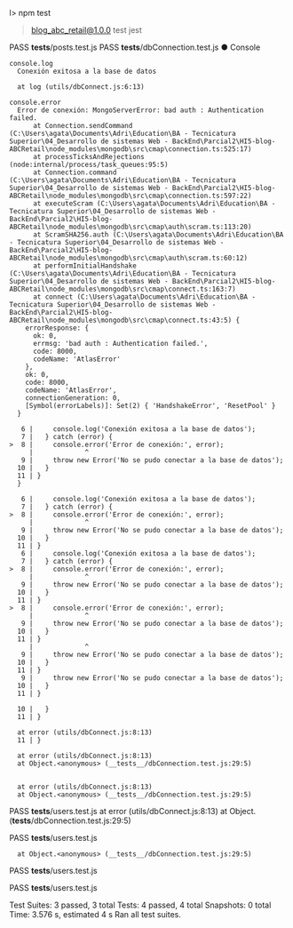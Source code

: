 l> npm test

> blog_abc_retail@1.0.0 test
> jest

 PASS  __tests__/posts.test.js
 PASS  __tests__/dbConnection.test.js
  ● Console

    console.log
      Conexión exitosa a la base de datos

      at log (utils/dbConnect.js:6:13)

    console.error
      Error de conexión: MongoServerError: bad auth : Authentication failed.
          at Connection.sendCommand (C:\Users\agata\Documents\Adri\Education\BA - Tecnicatura Superior\04_Desarrollo de sistemas Web - BackEnd\Parcial2\HI5-blog-ABCRetail\node_modules\mongodb\src\cmap\connection.ts:525:17)
          at processTicksAndRejections (node:internal/process/task_queues:95:5)
          at Connection.command (C:\Users\agata\Documents\Adri\Education\BA - Tecnicatura Superior\04_Desarrollo de sistemas Web - BackEnd\Parcial2\HI5-blog-ABCRetail\node_modules\mongodb\src\cmap\connection.ts:597:22)
          at executeScram (C:\Users\agata\Documents\Adri\Education\BA - Tecnicatura Superior\04_Desarrollo de sistemas Web - BackEnd\Parcial2\HI5-blog-ABCRetail\node_modules\mongodb\src\cmap\auth\scram.ts:113:20)
          at ScramSHA256.auth (C:\Users\agata\Documents\Adri\Education\BA - Tecnicatura Superior\04_Desarrollo de sistemas Web - BackEnd\Parcial2\HI5-blog-ABCRetail\node_modules\mongodb\src\cmap\auth\scram.ts:60:12)
          at performInitialHandshake (C:\Users\agata\Documents\Adri\Education\BA - Tecnicatura Superior\04_Desarrollo de sistemas Web - BackEnd\Parcial2\HI5-blog-ABCRetail\node_modules\mongodb\src\cmap\connect.ts:163:7)
          at connect (C:\Users\agata\Documents\Adri\Education\BA - Tecnicatura Superior\04_Desarrollo de sistemas Web - BackEnd\Parcial2\HI5-blog-ABCRetail\node_modules\mongodb\src\cmap\connect.ts:43:5) {
        errorResponse: {
          ok: 0,
          errmsg: 'bad auth : Authentication failed.',
          code: 8000,
          codeName: 'AtlasError'
        },
        ok: 0,
        code: 8000,
        codeName: 'AtlasError',
        connectionGeneration: 0,
        [Symbol(errorLabels)]: Set(2) { 'HandshakeError', 'ResetPool' }
      }

       6 |     console.log('Conexión exitosa a la base de datos');
       7 |   } catch (error) {
    >  8 |     console.error('Error de conexión:', error);
         |             ^
       9 |     throw new Error('No se pudo conectar a la base de datos');
      10 |   }
      11 | }
      }

       6 |     console.log('Conexión exitosa a la base de datos');
       7 |   } catch (error) {
    >  8 |     console.error('Error de conexión:', error);
         |             ^
       9 |     throw new Error('No se pudo conectar a la base de datos');
      10 |   }
      11 | }
       6 |     console.log('Conexión exitosa a la base de datos');
       7 |   } catch (error) {
    >  8 |     console.error('Error de conexión:', error);
         |             ^
       9 |     throw new Error('No se pudo conectar a la base de datos');
      10 |   }
      11 | }
    >  8 |     console.error('Error de conexión:', error);
         |             ^
       9 |     throw new Error('No se pudo conectar a la base de datos');
      10 |   }
      11 | }
         |             ^
       9 |     throw new Error('No se pudo conectar a la base de datos');
      10 |   }
      11 | }
       9 |     throw new Error('No se pudo conectar a la base de datos');
      10 |   }
      11 | }

      10 |   }
      11 | }

      at error (utils/dbConnect.js:8:13)
      11 | }

      at error (utils/dbConnect.js:8:13)
      at Object.<anonymous> (__tests__/dbConnection.test.js:29:5)


      at error (utils/dbConnect.js:8:13)
      at Object.<anonymous> (__tests__/dbConnection.test.js:29:5)

 PASS  __tests__/users.test.js
      at error (utils/dbConnect.js:8:13)
      at Object.<anonymous> (__tests__/dbConnection.test.js:29:5)

 PASS  __tests__/users.test.js

      at Object.<anonymous> (__tests__/dbConnection.test.js:29:5)

 PASS  __tests__/users.test.js

 PASS  __tests__/users.test.js


Test Suites: 3 passed, 3 total
Tests:       4 passed, 4 total
Snapshots:   0 total
Time:        3.576 s, estimated 4 s
Ran all test suites.